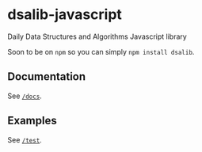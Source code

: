 # dsalib-javascript #

Daily Data Structures and Algorithms Javascript library

Soon to be on `npm` so you can simply `npm install dsalib`.

## Documentation ##

See [`/docs`](./docs/).

## Examples ##

See [`/test`](./test/).
